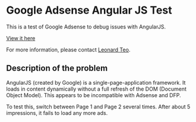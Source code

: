 # Google Adsense Angular JS Test

This is a test of Google Adsense to debug issues with AngularJS.

[View it here](http://leonardteo.github.io/google-ads-test-angularjs)

For more information, please contact [Leonard Teo](leonard@artstation.com).

## Description of the problem
AngularJS (created by Google) is a single-page-application framework. It loads in content dynamically without a full refresh of the DOM (Document Object Model). This appears to be incompatible with Adsense and DFP.

To test this, switch between Page 1 and Page 2 several times. After about 5 impressions, it fails to load any more ads.

